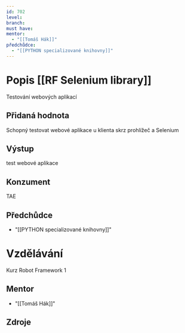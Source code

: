 ```yaml
---
id: 702
level: 
branch: 
must have: 
mentor: 
  - "[[Tomáš Hák]]"
předchůdce: 
  - "[[PYTHON specializované knihovny]]"
---
```



# Popis [[RF Selenium library]]
Testování webových aplikací

## Přidaná hodnota
Schopný testovat webové aplikace u klienta skrz prohlížeč a Selenium

## Výstup
test webové aplikace

## Konzument
TAE

## Předchůdce

  - "[[PYTHON specializované knihovny]]"

# Vzdělávání
Kurz Robot Framework 1

## Mentor

  - "[[Tomáš Hák]]"

## Zdroje